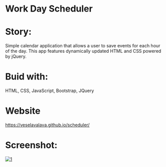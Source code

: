 # Work Day Scheduler 

# Story:
Simple calendar application that allows a user to save events for each hour of the day. This app features dynamically updated HTML and CSS powered by jQuery.

# Buid with:
HTML, CSS, JavaScript, Bootstrap, JQuery 

# Website
https://veselavalava.github.io/scheduler/

# Screenshot:
<a href='https://postimg.cc/qhkCTTrW' target='_blank'><img src='https://i.postimg.cc/qhkCTTrW/1.png' border='0' alt='1'/></a>

